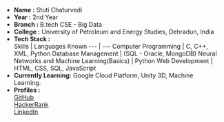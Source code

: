 - **Name :** Stuti Chaturvedi 
- **Year :** 2nd Year 
- **Branch :** B.tech CSE - Big Data
- **College :** University of Petroleum and Energy Studies, Dehradun, India 
- **Tech Stack :**\
Skills | Languages Known
--- | ---
Computer Programming | C, C++, XML, Python
Database Management | (SQL - Oracle, MongoDB)
Neural Networks and Machine Learning(Basics) | Python
Web Development | HTML, CSS, SQL, JavaScript
- **Currently Learning:** Google Cloud Platform, Unity 3D, Machine Learning.
- **Profiles :**\
    [GitHub](http://www.github.com/CryptoGerm)\
    [HackerRank](http://www.hackerrank.com/CryptoGerm)\
    [LinkedIn](http://www.linkedin.com/in/stuti-chaturvedi-b88a5318b/)
